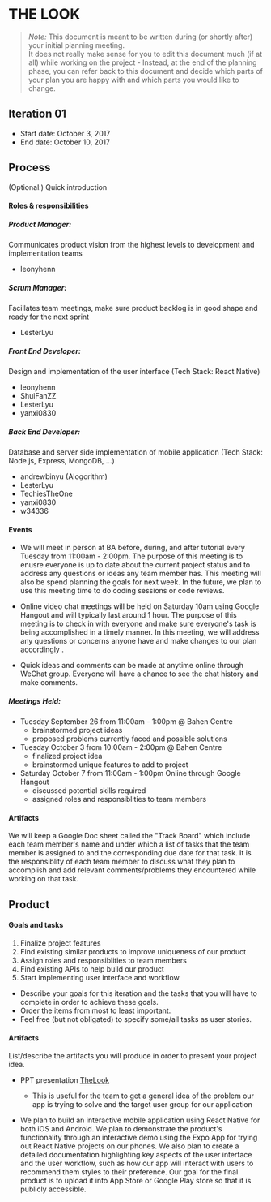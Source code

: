 # THE LOOK

 > _Note:_ This document is meant to be written during (or shortly after) your initial planning meeting.     
 > It does not really make sense for you to edit this document much (if at all) while working on the project - Instead, at the end of the planning phase, you can refer back to this document and decide which parts of your plan you are happy with and which parts you would like to change.


## Iteration 01

 * Start date: October 3, 2017
 * End date: October 10, 2017

## Process

(Optional:) Quick introduction

#### Roles & responsibilities
 
##### Product Manager:
Communicates product vision from the highest levels to development and implementation teams
 - leonyhenn
##### Scrum Manager:
Facillates team meetings, make sure product backlog is in good shape and ready for the next sprint
 - LesterLyu
##### Front End Developer: 
Design and implementation of the user interface (Tech Stack: React Native)
  - leonyhenn
  - ShuiFanZZ
  - LesterLyu
  - yanxi0830
##### Back End Developer: 
Database and server side implementation of mobile application (Tech Stack: Node.js, Express, MongoDB, ...)
  - andrewbinyu (Alogorithm)
  - LesterLyu
  - TechiesTheOne
  - yanxi0830
  - w34336

#### Events

- We will meet in person at BA before, during, and after tutorial every Tuesday from 11:00am - 2:00pm. The purpose of this meeting is to enusre everyone is up to date about the current project status and to address any questions or ideas any team member has. This meeting will also be spend planning the goals for next week. In the future, we plan to use this meeting time to do coding sessions or code reviews. 

- Online video chat meetings will be held on Saturday 10am using Google Hangout and will typically last around 1 hour. The purpose of this meeting is to check in with everyone and make sure everyone's task is being accomplished in a timely manner. In this meeting, we will address any questions or concerns anyone have and make changes to our plan accordingly .

- Quick ideas and comments can be made at anytime online through WeChat group. Everyone will have a chance to see the chat history and make comments. 

##### Meetings Held:
- Tuesday September 26 from 11:00am - 1:00pm @ Bahen Centre
  - brainstormed project ideas
  - proposed problems currently faced and possible solutions
- Tuesday October 3 from 10:00am - 2:00pm @ Bahen Centre
  - finalized project idea
  - brainstormed unique features to add to project
- Saturday October 7 from 11:00am - 1:00pm Online through Google Hangout
  - discussed potential skills required
  - assigned roles and responsiblities to team members

#### Artifacts

We will keep a Google Doc sheet called the "Track Board" which include each team member's name and under which a list of tasks that the team member is assigned to and the corresponding due date for that task. It is the responsiblity of each team member to discuss what they plan to accomplish and add relevant comments/problems they encountered while working on that task. 

## Product

#### Goals and tasks
1. Finalize project features
2. Find existing similar products to improve uniqueness of our product
3. Assign roles and responsiblities to team members
4. Find existing APIs to help build our product
5. Start implementing user interface and workflow
 * Describe your goals for this iteration and the tasks that you will have to complete in order to achieve these goals.
 * Order the items from most to least important.
 * Feel free (but not obligated) to specify some/all tasks as user stories.

#### Artifacts

List/describe the artifacts you will produce in order to present your project idea.
* PPT presentation [TheLook](https://docs.google.com/presentation/d/1N4_o-c9Uq4s5piaLzesKM-2TY7jOYplzz-OBPCHGw9I/edit?usp=sharing)
  * This is useful for the team to get a general idea of the problem our app is trying to solve and the target user group for our application
 
 * We plan to build an interactive mobile application using React Native for both iOS and Android. We plan to demonstrate the product's functionality through an interactive demo using the Expo App for trying out React Native projects on our phones. We also plan to create a detailed documentation highlighting key aspects of the user interface and the user workflow, such as how our app will interact with users to recommend them styles to their preference. Our goal for the final product is to upload it into App Store or Google Play store so that it is publicly accessible. 
